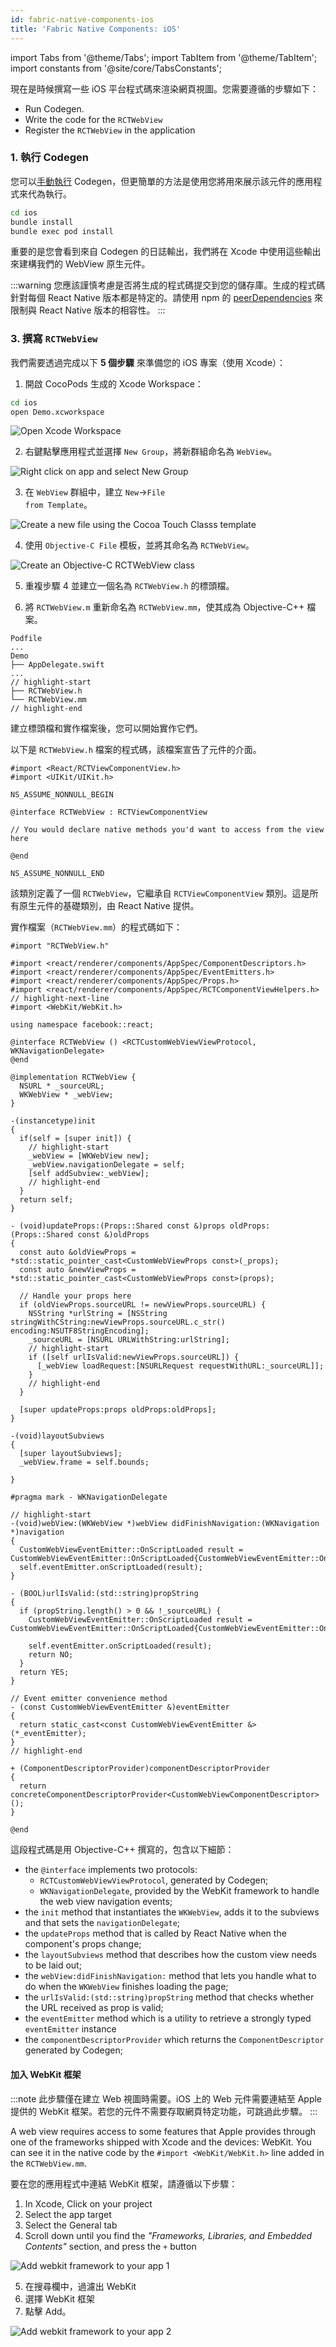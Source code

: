 ```yaml
---
id: fabric-native-components-ios
title: 'Fabric Native Components: iOS'
---
```


import Tabs from '@theme/Tabs'; import TabItem from '@theme/TabItem'; import constants from '@site/core/TabsConstants';

現在是時候撰寫一些 iOS 平台程式碼來渲染網頁視圖。您需要遵循的步驟如下：

- Run Codegen.
- Write the code for the `RCTWebView`
- Register the `RCTWebView` in the application

### 1. 執行 Codegen

您可以[手動執行](the-new-architecture/codegen-cli) Codegen，但更簡單的方法是使用您將用來展示該元件的應用程式來代為執行。

```bash
cd ios
bundle install
bundle exec pod install
```

重要的是您會看到來自 Codegen 的日誌輸出，我們將在 Xcode 中使用這些輸出來建構我們的 WebView 原生元件。

:::warning
您應該謹慎考慮是否將生成的程式碼提交到您的儲存庫。生成的程式碼針對每個 React Native 版本都是特定的。請使用 npm 的 [peerDependencies](https://nodejs.org/en/blog/npm/peer-dependencies) 來限制與 React Native 版本的相容性。
:::

### 3. 撰寫 `RCTWebView`

我們需要透過完成以下 **5 個步驟** 來準備您的 iOS 專案（使用 Xcode）：

1. 開啟 CocoPods 生成的 Xcode Workspace：

```bash
cd ios
open Demo.xcworkspace
```

<img class="half-size" alt="Open Xcode Workspace" src="/docs/assets/fabric-native-components/1.webp" />

2. 右鍵點擊應用程式並選擇 <code>New Group</code>，將新群組命名為 `WebView`。

<img class="half-size" alt="Right click on app and select New Group" src="/docs/assets/fabric-native-components/2.webp" />

3. 在 `WebView` 群組中，建立 <code>New</code>→<code>File from Template</code>。

<img class="half-size" alt="Create a new file using the Cocoa Touch Classs template" src="/docs/assets/fabric-native-components/3.webp" />

4. 使用 <code>Objective-C File</code> 模板，並將其命名為 <code>RCTWebView</code>。

<img class="half-size" alt="Create an Objective-C RCTWebView class" src="/docs/assets/fabric-native-components/4.webp" />

5. 重複步驟 4 並建立一個名為 `RCTWebView.h` 的標頭檔。

6. 將 <code>RCTWebView.m</code> 重新命名為 <code>RCTWebView.mm</code>，使其成為 Objective-C++ 檔案。

```text title="Demo/ios"
Podfile
...
Demo
├── AppDelegate.swift
...
// highlight-start
├── RCTWebView.h
└── RCTWebView.mm
// highlight-end
```

建立標頭檔和實作檔案後，您可以開始實作它們。

以下是 `RCTWebView.h` 檔案的程式碼，該檔案宣告了元件的介面。

```objc title="Demo/RCTWebView/RCTWebView.h"
#import <React/RCTViewComponentView.h>
#import <UIKit/UIKit.h>

NS_ASSUME_NONNULL_BEGIN

@interface RCTWebView : RCTViewComponentView

// You would declare native methods you'd want to access from the view here

@end

NS_ASSUME_NONNULL_END
```

該類別定義了一個 `RCTWebView`，它繼承自 `RCTViewComponentView` 類別。這是所有原生元件的基礎類別，由 React Native 提供。

實作檔案（`RCTWebView.mm`）的程式碼如下：

```objc title="Demo/RCTWebView/RCTWebView.mm"
#import "RCTWebView.h"

#import <react/renderer/components/AppSpec/ComponentDescriptors.h>
#import <react/renderer/components/AppSpec/EventEmitters.h>
#import <react/renderer/components/AppSpec/Props.h>
#import <react/renderer/components/AppSpec/RCTComponentViewHelpers.h>
// highlight-next-line
#import <WebKit/WebKit.h>

using namespace facebook::react;

@interface RCTWebView () <RCTCustomWebViewViewProtocol, WKNavigationDelegate>
@end

@implementation RCTWebView {
  NSURL * _sourceURL;
  WKWebView * _webView;
}

-(instancetype)init
{
  if(self = [super init]) {
    // highlight-start
    _webView = [WKWebView new];
    _webView.navigationDelegate = self;
    [self addSubview:_webView];
    // highlight-end
  }
  return self;
}

- (void)updateProps:(Props::Shared const &)props oldProps:(Props::Shared const &)oldProps
{
  const auto &oldViewProps = *std::static_pointer_cast<CustomWebViewProps const>(_props);
  const auto &newViewProps = *std::static_pointer_cast<CustomWebViewProps const>(props);

  // Handle your props here
  if (oldViewProps.sourceURL != newViewProps.sourceURL) {
    NSString *urlString = [NSString stringWithCString:newViewProps.sourceURL.c_str() encoding:NSUTF8StringEncoding];
    _sourceURL = [NSURL URLWithString:urlString];
    // highlight-start
    if ([self urlIsValid:newViewProps.sourceURL]) {
      [_webView loadRequest:[NSURLRequest requestWithURL:_sourceURL]];
    }
    // highlight-end
  }

  [super updateProps:props oldProps:oldProps];
}

-(void)layoutSubviews
{
  [super layoutSubviews];
  _webView.frame = self.bounds;

}

#pragma mark - WKNavigationDelegate

// highlight-start
-(void)webView:(WKWebView *)webView didFinishNavigation:(WKNavigation *)navigation
{
  CustomWebViewEventEmitter::OnScriptLoaded result = CustomWebViewEventEmitter::OnScriptLoaded{CustomWebViewEventEmitter::OnScriptLoadedResult::Success};
  self.eventEmitter.onScriptLoaded(result);
}

- (BOOL)urlIsValid:(std::string)propString
{
  if (propString.length() > 0 && !_sourceURL) {
    CustomWebViewEventEmitter::OnScriptLoaded result = CustomWebViewEventEmitter::OnScriptLoaded{CustomWebViewEventEmitter::OnScriptLoadedResult::Error};

    self.eventEmitter.onScriptLoaded(result);
    return NO;
  }
  return YES;
}

// Event emitter convenience method
- (const CustomWebViewEventEmitter &)eventEmitter
{
  return static_cast<const CustomWebViewEventEmitter &>(*_eventEmitter);
}
// highlight-end

+ (ComponentDescriptorProvider)componentDescriptorProvider
{
  return concreteComponentDescriptorProvider<CustomWebViewComponentDescriptor>();
}

@end
```

這段程式碼是用 Objective-C++ 撰寫的，包含以下細節：

- the `@interface` implements two protocols:
  - `RCTCustomWebViewViewProtocol`, generated by Codegen;
  - `WKNavigationDelegate`, provided by the WebKit framework to handle the web view navigation events;
- the `init` method that instantiates the `WKWebView`, adds it to the subviews and that sets the `navigationDelegate`;
- the `updateProps` method that is called by React Native when the component's props change;
- the `layoutSubviews` method that describes how the custom view needs to be laid out;
- the `webView:didFinishNavigation:` method that lets you handle what to do when the `WKWebView` finishes loading the page;
- the `urlIsValid:(std::string)propString` method that checks whether the URL received as prop is valid;
- the `eventEmitter` method which is a utility to retrieve a strongly typed `eventEmitter` instance
- the `componentDescriptorProvider` which returns the `ComponentDescriptor` generated by Codegen;

#### 加入 WebKit 框架

:::note
此步驟僅在建立 Web 視圖時需要。iOS 上的 Web 元件需要連結至 Apple 提供的 WebKit 框架。若您的元件不需要存取網頁特定功能，可跳過此步驟。
:::

A web view requires access to some features that Apple provides through one of the frameworks shipped with Xcode and the devices: WebKit.
You can see it in the native code by the `#import <WebKit/WebKit.h>` line added in the `RCTWebView.mm`.

要在您的應用程式中連結 WebKit 框架，請遵循以下步驟：

1. In Xcode, Click on your project
2. Select the app target
3. Select the General tab
4. Scroll down until you find the _"Frameworks, Libraries, and Embedded Contents"_ section, and press the `+` button

<img class="half-size" alt="Add webkit framework to your app 1" src="/docs/assets/AddWebKitFramework1.png" />

5. 在搜尋欄中，過濾出 WebKit
6. 選擇 WebKit 框架
7. 點擊 Add。

<img class="half-size" alt="Add webkit framework to your app 2" src="/docs/assets/AddWebKitFramework2.png" />